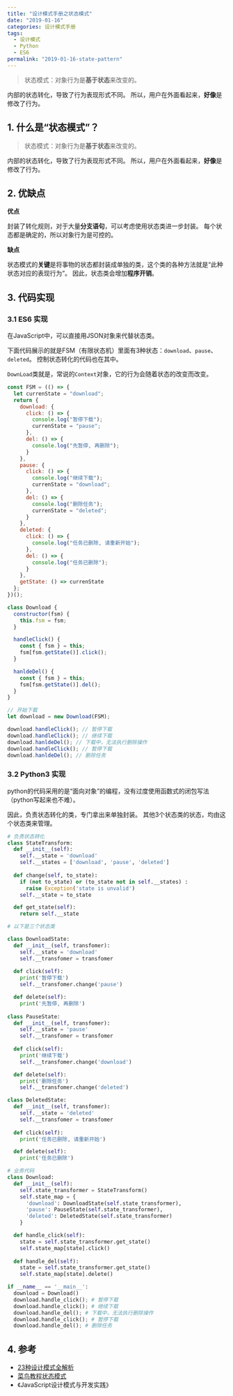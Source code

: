 ```yaml
---
title: "设计模式手册之状态模式"
date: "2019-01-16"
categories: 设计模式手册
tags:
  - 设计模式
  - Python
  - ES6
permalink: "2019-01-16-state-pattern"
---
```


> 状态模式：对象行为是**基于状态**来改变的。

内部的状态转化，导致了行为表现形式不同。
所以，用户在外面看起来，**好像**是修改了行为。

<!-- more -->

## 1. 什么是“状态模式”？

> 状态模式：对象行为是**基于状态**来改变的。 

内部的状态转化，导致了行为表现形式不同。
所以，用户在外面看起来，**好像**是修改了行为。


## 2. 优缺点

**优点**

封装了转化规则，对于大量**分支语句**，可以考虑使用状态类进一步封装。
每个状态都是确定的，所以对象行为是可控的。

**缺点**

状态模式的**关键**是将事物的状态都封装成单独的类，这个类的各种方法就是“此种状态对应的表现行为”。
因此，状态类会增加**程序开销**。

## 3. 代码实现

### 3.1 ES6 实现

在JavaScript中，可以直接用JSON对象来代替状态类。

下面代码展示的就是FSM（有限状态机）里面有3种状态：`download`、`pause`、`deleted`。
控制状态转化的代码也在其中。

`DownLoad`类就是，常说的`Context`对象，它的行为会随着状态的改变而改变。

```javascript
const FSM = (() => {
  let currenState = "download";
  return {
    download: {
      click: () => {
        console.log("暂停下载");
        currenState = "pause";
      },
      del: () => {
        console.log("先暂停, 再删除");
      }
    },
    pause: {
      click: () => {
        console.log("继续下载");
        currenState = "download";
      },
      del: () => {
        console.log("删除任务");
        currenState = "deleted";
      }
    },
    deleted: {
      click: () => {
        console.log("任务已删除, 请重新开始");
      },
      del: () => {
        console.log("任务已删除");
      }
    },
    getState: () => currenState
  };
})();

class Download {
  constructor(fsm) {
    this.fsm = fsm;
  }

  handleClick() {
    const { fsm } = this;
    fsm[fsm.getState()].click();
  }

  hanldeDel() {
    const { fsm } = this;
    fsm[fsm.getState()].del();
  }
}

// 开始下载
let download = new Download(FSM);

download.handleClick(); // 暂停下载
download.handleClick(); // 继续下载
download.hanldeDel(); // 下载中，无法执行删除操作
download.handleClick(); // 暂停下载
download.hanldeDel(); // 删除任务
```

### 3.2 Python3 实现

python的代码采用的是“面向对象”的编程，没有过度使用函数式的闭包写法（python写起来也不难）。

因此，负责状态转化的类，专门拿出来单独封装。
其他3个状态类的状态，均由这个状态类来管理。

```python
# 负责状态转化
class StateTransform:
  def __init__(self):
    self.__state = 'download'
    self.__states = ['download', 'pause', 'deleted']
  
  def change(self, to_state):
    if (not to_state) or (to_state not in self.__states) : 
      raise Exception('state is unvalid')
    self.__state = to_state

  def get_state(self):
    return self.__state

# 以下是三个状态类

class DownloadState: 
  def __init__(self, transfomer):
    self.__state = 'download'
    self.__transfomer = transfomer
  
  def click(self):
    print('暂停下载')
    self.__transfomer.change('pause')

  def delete(self):
    print('先暂停, 再删除')
  
class PauseState:
  def __init__(self, transfomer):
    self.__state = 'pause'
    self.__transfomer = transfomer
  
  def click(self):
    print('继续下载')
    self.__transfomer.change('download')

  def delete(self):
    print('删除任务')
    self.__transfomer.change('deleted')

class DeletedState:
  def __init__(self, transfomer):
    self.__state = 'deleted'
    self.__transfomer = transfomer
  
  def click(self):
    print('任务已删除, 请重新开始')

  def delete(self):
    print('任务已删除')

# 业务代码
class Download:
  def __init__(self):
    self.state_transformer = StateTransform()
    self.state_map = {
      'download': DownloadState(self.state_transformer),
      'pause': PauseState(self.state_transformer),
      'deleted': DeletedState(self.state_transformer)
    }

  def handle_click(self):
    state = self.state_transformer.get_state()
    self.state_map[state].click()
  
  def handle_del(self):
    state = self.state_transformer.get_state()
    self.state_map[state].delete()

if __name__ == '__main__':
  download = Download()
  download.handle_click(); # 暂停下载
  download.handle_click(); # 继续下载
  download.handle_del(); # 下载中，无法执行删除操作
  download.handle_click(); # 暂停下载
  download.handle_del(); # 删除任务
```

## 4. 参考

- [23种设计模式全解析](https://www.cnblogs.com/geek6/p/3951677.html)
- [菜鸟教程状态模式](http://www.runoob.com/design-pattern/state-pattern.html)
- 《JavaScript设计模式与开发实践》